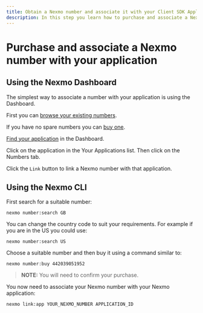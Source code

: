 ```yaml
---
title: Obtain a Nexmo number and associate it with your Client SDK Application
description: In this step you learn how to purchase and associate a Nexmo number with your Client SDK Application.
---
```


# Purchase and associate a Nexmo number with your application

## Using the Nexmo Dashboard

The simplest way to associate a number with your application is using the Dashboard.

First you can [browse your existing numbers](https://dashboard.nexmo.com/your-numbers).

If you have no spare numbers you can [buy one](https://dashboard.nexmo.com/buy-numbers).

[Find your application](https://dashboard.nexmo.com/voice/your-applications) in the Dashboard.

Click on the application in the Your Applications list. Then click on the Numbers tab.

Click the `Link` button to link a Nexmo number with that application.

## Using the Nexmo CLI

First search for a suitable number:

```
nexmo number:search GB
```

You can change the country code to suit your requirements. For example if you are in the US you could use:

```
nexmo number:search US
```

Choose a suitable number and then buy it using a command similar to:

```
nexmo number:buy 442039051952
```

> **NOTE:** You will need to confirm your purchase.

You now need to associate your Nexmo number with your Nexmo application:

```
nexmo link:app YOUR_NEXMO_NUMBER APPLICATION_ID
```
